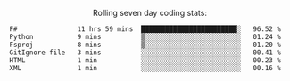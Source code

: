 <!--<p align="center">
  <img width="auto" src ="https://github-readme-stats.vercel.app/api/top-langs/?username=syrkis&layout=compact&hide_border=true&theme=darcula&bg_color=00000000&langs_count=6&hide=jupyter%20notebook,JavaScript,HTML" width = 400>
      <img src ="https://github-readme-streak-stats.herokuapp.com?user=syrkis&theme=darcula&hide_border=true&background=FFFFFF00" width = 400>

</p>-->
<p align="center">Rolling seven day coding stats:</p>
<!--START_SECTION:waka-->

```text
F#               11 hrs 59 mins  ████████████████████████░   96.52 %
Python           9 mins          ▒░░░░░░░░░░░░░░░░░░░░░░░░   01.24 %
Fsproj           8 mins          ▒░░░░░░░░░░░░░░░░░░░░░░░░   01.20 %
GitIgnore file   3 mins          ░░░░░░░░░░░░░░░░░░░░░░░░░   00.41 %
HTML             1 min           ░░░░░░░░░░░░░░░░░░░░░░░░░   00.23 %
XML              1 min           ░░░░░░░░░░░░░░░░░░░░░░░░░   00.16 %
```

<!--END_SECTION:waka-->
